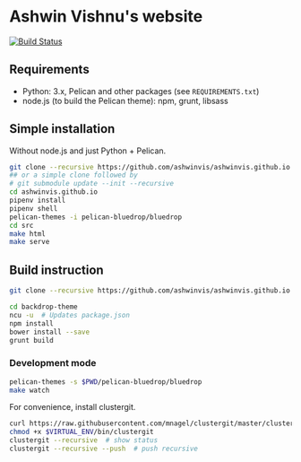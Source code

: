 # Ashwin Vishnu's website

[![Build Status](https://travis-ci.org/ashwinvis/ashwinvis.github.io.svg?branch=master)](https://travis-ci.org/ashwinvis/ashwinvis.github.io)

## Requirements

* Python: 3.x, Pelican and other packages (see `REQUIREMENTS.txt`)
* node.js (to build the Pelican theme): npm, grunt, libsass

## Simple installation

Without node.js and just Python + Pelican.

```sh
git clone --recursive https://github.com/ashwinvis/ashwinvis.github.io.git
## or a simple clone followed by
# git submodule update --init --recursive
cd ashwinvis.github.io
pipenv install
pipenv shell
pelican-themes -i pelican-bluedrop/bluedrop
cd src
make html
make serve
```

## Build instruction

```sh
git clone --recursive https://github.com/ashwinvis/ashwinvis.github.io.git

cd backdrop-theme
ncu -u  # Updates package.json
npm install
bower install --save
grunt build
```

### Development mode

```sh
pelican-themes -s $PWD/pelican-bluedrop/bluedrop
make watch
```

For convenience, install clustergit.
```sh
curl https://raw.githubusercontent.com/mnagel/clustergit/master/clustergit > $VIRTUAL_ENV/bin/clustergit
chmod +x $VIRTUAL_ENV/bin/clustergit
clustergit --recursive  # show status
clustergit --recursive --push  # push recursive
```
